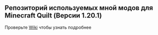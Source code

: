 ## Репозиторий используемых мной модов для Minecraft Quilt (Версии 1.20.1)

Проверьте [Wiki](https://github.com/ponfertato/Minecraft-Stuff/wiki/Minecraft-Stuff) чтобы узнать подробнее

